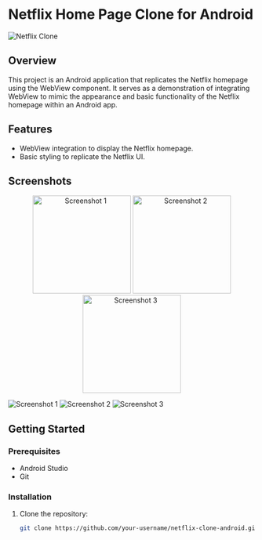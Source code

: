 # Netflix Home Page Clone for Android

![Netflix Clone](screenshots/NetflixHome.png)

## Overview

This project is an Android application that replicates the Netflix homepage using the WebView component. It serves as a demonstration of integrating WebView to mimic the appearance and basic functionality of the Netflix homepage within an Android app.

## Features

- WebView integration to display the Netflix homepage.
- Basic styling to replicate the Netflix UI.

## Screenshots
<p align="center">
  <img src="screenshots/Netflix_1.png" width="200" alt="Screenshot 1">
  <img src="screenshots/Netflix_2.png" width="200" alt="Screenshot 2">
  <img src="screenshots/Netflix_3.png" width="200" alt="Screenshot 3">
</p>

![Screenshot 1](screenshots/Netflix_1.png) ![Screenshot 2](screenshots/Netflix_2.png) ![Screenshot 3](screenshots/Netflix_3.png)

## Getting Started

### Prerequisites

- Android Studio
- Git

### Installation

1. Clone the repository:
   ```bash
   git clone https://github.com/your-username/netflix-clone-android.git](https://github.com/mrloknath/Netflix/)https://github.com/mrloknath/Netflix/
